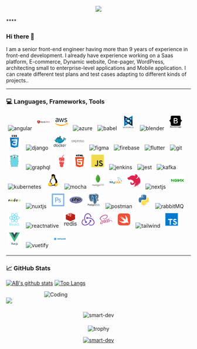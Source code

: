 <p align="center"> <img src="https://user-images.githubusercontent.com/120065120/212209674-07b3685e-1127-4f42-9871-3a423d343fa2.svg" /> </p>****

### Hi there 👋

I am a senior front-end engineer having more than 9 years of experience in front-end development.
I already have experience working on a Saas platform, E-commerce, Dynamic website, One-pager, WordPress, architecting small to enterprise-level applications and Mobile application. I can create different test plans and test cases adapting to different kinds of projects..


---

### 💻 Languages, Frameworks, Tools

<p float="left">
<img
  src="https://angular.io/assets/images/logos/angular/angular.svg"
  alt="angular"
  width="35"
  style="padding: 5px"
  algin="center"
/>
<img
  src="https://raw.githubusercontent.com/devicons/devicon/master/icons/angularjs/angularjs-original-wordmark.svg"
  alt="angularjs"
  width="35"
  style="padding: 5px"
  algin="center"
/>
<img
  src="https://raw.githubusercontent.com/devicons/devicon/master/icons/amazonwebservices/amazonwebservices-original-wordmark.svg"
  alt="aws"
  width="35"
  style="padding: 5px"
  algin="center"
/>
<img
  src="https://www.vectorlogo.zone/logos/microsoft_azure/microsoft_azure-icon.svg"
  alt="azure"
  width="35"
  style="padding: 5px"
  algin="center"
/>
<img
  src="https://www.vectorlogo.zone/logos/babeljs/babeljs-icon.svg"
  alt="babel"
  width="35"
  style="padding: 5px"
  algin="center"
/>
<img
  src="https://raw.githubusercontent.com/devicons/devicon/master/icons/backbonejs/backbonejs-original-wordmark.svg"
  alt="backbonejs"
  width="35"
  style="padding: 5px"
  algin="center"
/>
<img
  src="https://download.blender.org/branding/community/blender_community_badge_white.svg"
  alt="blender"
  width="35"
  style="padding: 5px"
  algin="center"
/>
<img
  src="https://raw.githubusercontent.com/devicons/devicon/master/icons/bootstrap/bootstrap-plain-wordmark.svg"
  alt="bootstrap"
  width="35"
  style="padding: 5px"
  algin="center"
/>
<img
  src="https://raw.githubusercontent.com/devicons/devicon/master/icons/css3/css3-original-wordmark.svg"
  alt="css3"
  width="35"
  style="padding: 5px"
  algin="center"
/>
<img
  src="https://cdn.worldvectorlogo.com/logos/django.svg"
  alt="django"
  width="35"
  style="padding: 5px"
  algin="center"
/>
<img
  src="https://raw.githubusercontent.com/devicons/devicon/master/icons/docker/docker-original-wordmark.svg"
  alt="docker"
  width="35"
  style="padding: 5px"
  algin="center"
/>
<img
  src="https://raw.githubusercontent.com/devicons/devicon/master/icons/express/express-original-wordmark.svg"
  alt="express"
  width="35"
  style="padding: 5px"
  algin="center"
/>
<img
  src="https://www.vectorlogo.zone/logos/figma/figma-icon.svg"
  alt="figma"
  width="35"
  style="padding: 5px"
  algin="center"
/>
<img
  src="https://www.vectorlogo.zone/logos/firebase/firebase-icon.svg"
  alt="firebase"
  width="35"
  style="padding: 5px"
  algin="center"
/>
<img
  src="https://www.vectorlogo.zone/logos/flutterio/flutterio-icon.svg"
  alt="flutter"
  width="35"
  style="padding: 5px"
  algin="center"
/>
<img
  src="https://www.vectorlogo.zone/logos/git-scm/git-scm-icon.svg"
  alt="git"
  width="35"
  style="padding: 5px"
  algin="center"
/>
<img
  src="https://raw.githubusercontent.com/devicons/devicon/master/icons/go/go-original.svg"
  alt="go"
  width="35"
  style="padding: 5px"
  algin="center"
/>
<img
  src="https://www.vectorlogo.zone/logos/graphql/graphql-icon.svg"
  alt="graphql"
  width="35"
  style="padding: 5px"
  algin="center"
/>
<img
  src="https://raw.githubusercontent.com/devicons/devicon/master/icons/gulp/gulp-plain.svg"
  alt="gulp"
  width="35"
  style="padding: 5px"
  algin="center"
/>
<img
  src="https://raw.githubusercontent.com/devicons/devicon/master/icons/html5/html5-original-wordmark.svg"
  alt="html5"
  width="35"
  style="padding: 5px"
  algin="center"
/>
<img
  src="https://raw.githubusercontent.com/devicons/devicon/master/icons/javascript/javascript-original.svg"
  alt="javascript"
  width="35"
  style="padding: 5px"
  algin="center"
/>
<img
  src="https://www.vectorlogo.zone/logos/jenkins/jenkins-icon.svg"
  alt="jenkins"
  width="35"
  style="padding: 5px"
  algin="center"
/>
<img
  src="https://www.vectorlogo.zone/logos/jestjsio/jestjsio-icon.svg"
  alt="jest"
  width="35"
  style="padding: 5px"
  algin="center"
/>
<img
  src="https://www.vectorlogo.zone/logos/apache_kafka/apache_kafka-icon.svg"
  alt="kafka"
  width="35"
  style="padding: 5px"
  algin="center"
/>
<img
  src="https://www.vectorlogo.zone/logos/kubernetes/kubernetes-icon.svg"
  alt="kubernetes"
  width="35"
  style="padding: 5px"
  algin="center"
/>
<img
  src="https://raw.githubusercontent.com/devicons/devicon/master/icons/linux/linux-original.svg"
  alt="linux"
  width="35"
  style="padding: 5px"
  algin="center"
/>
<img
  src="https://www.vectorlogo.zone/logos/mochajs/mochajs-icon.svg"
  alt="mocha"
  width="35"
  style="padding: 5px"
  algin="center"
/>
<img
  src="https://raw.githubusercontent.com/devicons/devicon/master/icons/mongodb/mongodb-original-wordmark.svg"
  alt="mongodb"
  width="35"
  style="padding: 5px"
  algin="center"
/>
<img
  src="https://raw.githubusercontent.com/devicons/devicon/master/icons/mysql/mysql-original-wordmark.svg"
  alt="mysql"
  width="35"
  style="padding: 5px"
  algin="center"
/>
<img
  src="https://raw.githubusercontent.com/devicons/devicon/master/icons/nestjs/nestjs-plain.svg"
  alt="nestjs"
  width="35"
  style="padding: 5px"
  algin="center"
/>
<img
  src="https://cdn.worldvectorlogo.com/logos/nextjs-2.svg"
  alt="nextjs"
  width="35"
  style="padding: 5px"
  algin="center"
/>
<img
  src="https://raw.githubusercontent.com/devicons/devicon/master/icons/nginx/nginx-original.svg"
  alt="nginx"
  width="35"
  style="padding: 5px"
  algin="center"
/>
<img
  src="https://raw.githubusercontent.com/devicons/devicon/master/icons/nodejs/nodejs-original-wordmark.svg"
  alt="nodejs"
  width="35"
  style="padding: 5px"
  algin="center"
/>
<img
  src="https://www.vectorlogo.zone/logos/nuxtjs/nuxtjs-icon.svg"
  alt="nuxtjs"
  width="35"
  style="padding: 5px"
  algin="center"
/>
<img
  src="https://raw.githubusercontent.com/devicons/devicon/master/icons/photoshop/photoshop-line.svg"
  alt="photoshop"
  width="35"
  style="padding: 5px"
  algin="center"
/>
<img
  src="https://raw.githubusercontent.com/devicons/devicon/master/icons/php/php-original.svg"
  alt="php"
  width="35"
  style="padding: 5px"
  algin="center"
/>
<img
  src="https://raw.githubusercontent.com/devicons/devicon/master/icons/postgresql/postgresql-original-wordmark.svg"
  alt="postgresql"
  width="35"
  style="padding: 5px"
  algin="center"
/>
<img
  src="https://www.vectorlogo.zone/logos/getpostman/getpostman-icon.svg"
  alt="postman"
  width="35"
  style="padding: 5px"
  algin="center"
/>
<img
  src="https://raw.githubusercontent.com/devicons/devicon/master/icons/python/python-original.svg"
  alt="python"
  width="35"
  style="padding: 5px"
  algin="center"
/>
<img
  src="https://www.vectorlogo.zone/logos/rabbitmq/rabbitmq-icon.svg"
  alt="rabbitMQ"
  width="35"
  style="padding: 5px"
  algin="center"
/>
<img
  src="https://raw.githubusercontent.com/devicons/devicon/master/icons/react/react-original-wordmark.svg"
  alt="react"
  width="35"
  style="padding: 5px"
  algin="center"
/>
<img
  src="https://reactnative.dev/img/header_logo.svg"
  alt="reactnative"
  width="35"
  style="padding: 5px"
  algin="center"
/>
<img
  src="https://raw.githubusercontent.com/devicons/devicon/master/icons/redis/redis-original-wordmark.svg"
  alt="redis"
  width="35"
  style="padding: 5px"
  algin="center"
/>
<img
  src="https://raw.githubusercontent.com/devicons/devicon/master/icons/redux/redux-original.svg"
  alt="redux"
  width="35"
  style="padding: 5px"
  algin="center"
/>
<img
  src="https://raw.githubusercontent.com/devicons/devicon/master/icons/sass/sass-original.svg"
  alt="sass"
  width="35"
  style="padding: 5px"
  algin="center"
/>
<img
  src="https://raw.githubusercontent.com/devicons/devicon/master/icons/swift/swift-original.svg"
  alt="swift"
  width="35"
  style="padding: 5px"
  algin="center"
/>
<img
  src="https://www.vectorlogo.zone/logos/tailwindcss/tailwindcss-icon.svg"
  alt="tailwind"
  width="35"
  style="padding: 5px"
  algin="center"
/>
<img
  src="https://raw.githubusercontent.com/devicons/devicon/master/icons/typescript/typescript-original.svg"
  alt="typescript"
  width="35"
  style="padding: 5px"
  algin="center"
/>
<img
  src="https://raw.githubusercontent.com/devicons/devicon/master/icons/vuejs/vuejs-original-wordmark.svg"
  alt="vuejs"
  width="35"
  style="padding: 5px"
  algin="center"
/>
<img
  src="https://bestofjs.org/logos/vuetify.svg"
  alt="vuetify"
  width="35"
  style="padding: 5px"
  algin="center"
/>
<img
  src="https://raw.githubusercontent.com/devicons/devicon/d00d0969292a6569d45b06d3f350f463a0107b0d/icons/webpack/webpack-original-wordmark.svg"
  alt="webpack"
  width="35"
  style="padding: 5px"
  algin="center"
/>

</p>

---

### 📈 GitHub Stats 

[![AB's github stats](https://github-readme-stats.vercel.app/api?username=furious-monkey&count_private=true&show_icons=true)](https://github.com/anuraghazra/github-readme-stats)
[![Top Langs](https://github-readme-stats.vercel.app/api/top-langs/?username=furious-monkey&layout=compact&langs_count=10)](https://github.com/anuraghazra/github-readme-stats)

<img align="right" alt="Coding" width="400" src="https://media.giphy.com/media/qgQUggAC3Pfv687qPC/giphy.gif"><br />
<img src="https://github-readme-stats.vercel.app/api/top-langs/?username=furious-monkey&theme=blue-green">
<p align="center" style='margin:20px'> <img src="https://komarev.com/ghpvc/?username=furious-monkey=Profile%20views&color=0e75b6&style=flat" alt="smart-dev" width='200'/> </p>

<p align="center"> <img width='100' src="https://user-images.githubusercontent.com/120065120/212206843-cf86b9c1-9557-4f3e-a49b-f54ba1703e05.png" alt="trophy" /> </p>

<p align="center"> <a href="https://github.com/ryo-ma/github-profile-trophy"><img src="https://github-profile-trophy.vercel.app/?username=furious-monkey&theme=onedark" alt="smart-dev" /></a> </p>
